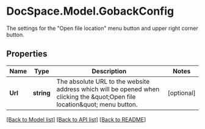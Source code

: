 # DocSpace.Model.GobackConfig
The settings for the \"Open file location\" menu button and upper right corner button.

## Properties

Name | Type | Description | Notes
------------ | ------------- | ------------- | -------------
**Url** | **string** | The absolute URL to the website address which will be opened when clicking the \&quot;Open file location\&quot; menu button. | [optional] 

[[Back to Model list]](../README.md#documentation-for-models) [[Back to API list]](../README.md#documentation-for-api-endpoints) [[Back to README]](../README.md)

